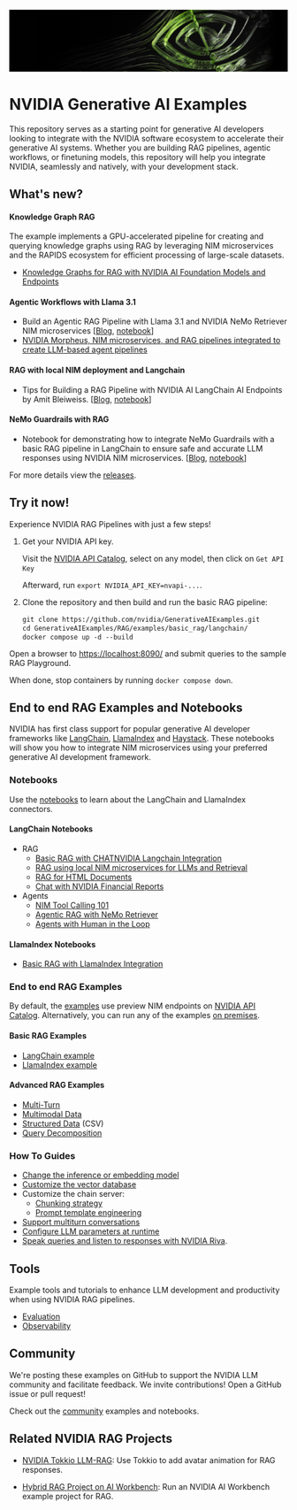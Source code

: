 <!--
  SPDX-FileCopyrightText: Copyright (c) 2023 NVIDIA CORPORATION & AFFILIATES. All rights reserved.
  SPDX-License-Identifier: Apache-2.0
-->

![](docs/images/apps-catalog-promo-web-banner-laptop-300@2x.jpg)

# NVIDIA Generative AI Examples
This repository serves as a starting point for generative AI developers looking to integrate with the NVIDIA software ecosystem to accelerate their generative AI systems.
Whether you are building RAG pipelines, agentic workflows, or finetuning models, this repository will help you integrate NVIDIA, seamlessly and natively, with your development stack.

## What's new?

#### Knowledge Graph RAG
The example implements a GPU-accelerated pipeline for creating and querying knowledge graphs using RAG by leveraging NIM microservices and the RAPIDS ecosystem for efficient processing of large-scale datasets.
- [Knowledge Graphs for RAG with NVIDIA AI Foundation Models and Endpoints](community/knowledge_graph_rag)

#### Agentic Workflows with Llama 3.1
- Build an Agentic RAG Pipeline with Llama 3.1 and NVIDIA NeMo Retriever NIM microservices [[Blog](https://developer.nvidia.com/blog/build-an-agentic-rag-pipeline-with-llama-3-1-and-nvidia-nemo-retriever-nims/), [notebook](RAG/notebooks/langchain/agentic_rag_with_nemo_retriever_nim.ipynb)]
- [NVIDIA Morpheus, NIM microservices, and RAG pipelines integrated to create LLM-based agent pipelines](https://github.com/NVIDIA/GenerativeAIExamples/blob/v0.7.0/experimental/event-driven-rag-cve-analysis)

#### RAG with local NIM deployment and Langchain
- Tips for Building a RAG Pipeline with NVIDIA AI LangChain AI Endpoints by Amit Bleiweiss. [[Blog](https://developer.nvidia.com/blog/tips-for-building-a-rag-pipeline-with-nvidia-ai-langchain-ai-endpoints/), [notebook](https://github.com/NVIDIA/GenerativeAIExamples/blob/v0.7.0/notebooks/08_RAG_Langchain_with_Local_NIM.ipynb)]

#### NeMo Guardrails with RAG
- Notebook for demonstrating how to integrate NeMo Guardrails with a basic RAG pipeline in LangChain to ensure safe and accurate LLM responses using NVIDIA NIM microservices. [[Blog](https://developer.nvidia.com/blog/securing-generative-ai-deployments-with-nvidia-nim-and-nvidia-nemo-guardrails/), [notebook](RAG/notebooks/langchain/NeMo_Guardrails_with_LangChain_RAG/using_nemo_guardrails_with_LangChain_RAG.ipynb)]




For more details view the [releases](https://github.com/NVIDIA/GenerativeAIExamples/releases/).

## Try it now!

Experience NVIDIA RAG Pipelines with just a few steps!

1. Get your NVIDIA API key.

   Visit the [NVIDIA API Catalog](https://build.ngc.nvidia.com/explore/), select on any model, then click on `Get API Key`

   Afterward, run `export NVIDIA_API_KEY=nvapi-...`.

1. Clone the repository and then build and run the basic RAG pipeline:

   ```console
   git clone https://github.com/nvidia/GenerativeAIExamples.git
   cd GenerativeAIExamples/RAG/examples/basic_rag/langchain/
   docker compose up -d --build
   ```

Open a browser to <https://localhost:8090/> and submit queries to the sample RAG Playground.

When done, stop containers by running `docker compose down`.


## End to end RAG Examples and Notebooks
NVIDIA has first class support for popular generative AI developer frameworks like [LangChain](https://python.langchain.com/v0.2/docs/integrations/chat/nvidia_ai_endpoints/), [LlamaIndex](https://docs.llamaindex.ai/en/stable/examples/llm/nvidia/) and [Haystack](https://haystack.deepset.ai/integrations/nvidia). These notebooks will show you how to integrate NIM microservices using your preferred generative AI development framework.

### Notebooks
Use the [notebooks](./RAG/notebooks/README.md) to learn about the LangChain and LlamaIndex connectors.

#### LangChain Notebooks
- RAG
  - [Basic RAG with CHATNVIDIA Langchain Integration](./RAG/notebooks/langchain/langchain_basic_RAG.ipynb)
  - [RAG using local NIM microservices for LLMs and Retrieval](./RAG/notebooks/langchain/RAG_Langchain_with_Local_NIM.ipynb)
  - [RAG for HTML Documents](./RAG/notebooks/langchain/RAG_for_HTML_docs_with_Langchain_NVIDIA_AI_Endpoints.ipynb)
  - [Chat with NVIDIA Financial Reports](./RAG/notebooks/langchain/Chat_with_nvidia_financial_reports.ipynb)
- Agents
  - [NIM Tool Calling 101](https://github.com/langchain-ai/langchain-nvidia/blob/main/cookbook/nvidia_nim_agents_llama3.1.ipynb)
  - [Agentic RAG with NeMo Retriever](./RAG/notebooks/langchain/agentic_rag_with_nemo_retriever_nim.ipynb)
  - [Agents with Human in the Loop](./RAG/notebooks/langchain/LangGraph_HandlingAgent_IntermediateSteps.ipynb)


#### LlamaIndex Notebooks
- [Basic RAG with LlamaIndex Integration](./RAG/notebooks/llamaindex/llamaindex_basic_RAG.ipynb)

### End to end RAG Examples
By default, the [examples](RAG/examples/README.md) use preview NIM endpoints on [NVIDIA API Catalog](https://catalog.ngc.nvidia.com).
  Alternatively, you can run any of the examples [on premises](./RAG/examples/local_deploy/).

#### Basic RAG Examples
  - [LangChain example](./RAG/examples/basic_rag/langchain/README.md)
  - [LlamaIndex example](./RAG/examples/basic_rag/llamaindex/README.md)

#### Advanced RAG Examples
  - [Multi-Turn](./RAG/examples/advanced_rag/multi_turn_rag/README.md)
  - [Multimodal Data](./RAG/examples/advanced_rag/multimodal_rag/README.md)
  - [Structured Data](./RAG/examples/advanced_rag/structured_data_rag/README.md) (CSV)
  - [Query Decomposition](./RAG/examples/advanced_rag/query_decomposition_rag/README.md)

### How To Guides

- [Change the inference or embedding model](./docs/change-model.md)
- [Customize the vector database](./docs/vector-database.md)
- Customize the chain server:
  - [Chunking strategy](./docs/text-splitter.md)
  - [Prompt template engineering](./docs/prompt-customization.md)
- [Support multiturn conversations](./docs/multiturn.md)
- [Configure LLM parameters at runtime](./docs/llm-params.md)
- [Speak queries and listen to responses with NVIDIA Riva](./docs/riva-asr-tts.md).

## Tools

Example tools and tutorials to enhance LLM development and productivity when using NVIDIA RAG pipelines.

- [Evaluation](./RAG/tools/evaluation/README.md)
- [Observability](./RAG/tools/observability/README.md)

## Community
We're posting these examples on GitHub to support the NVIDIA LLM community and facilitate feedback.
We invite contributions! Open a GitHub issue or pull request!

Check out the [community](./community/README.md) examples and notebooks.

## Related NVIDIA RAG Projects

- [NVIDIA Tokkio LLM-RAG](https://docs.nvidia.com/ace/latest/workflows/tokkio/text/Tokkio_LLM_RAG_Bot.html): Use Tokkio to add avatar animation for RAG responses.

- [Hybrid RAG Project on AI Workbench](https://github.com/NVIDIA/workbench-example-hybrid-rag): Run an NVIDIA AI Workbench example project for RAG.
